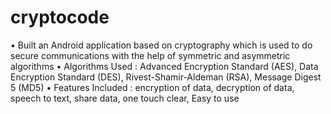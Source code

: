 # cryptocode

• Built an Android application based on cryptography which is used to do secure
communications with the help of symmetric and asymmetric algorithms
• Algorithms Used : Advanced Encryption Standard (AES), Data Encryption
Standard (DES), Rivest-Shamir-Aldeman (RSA), Message Digest 5 (MD5)
• Features Included : encryption of data, decryption of data, speech to text, share
data, one touch clear, Easy to use
